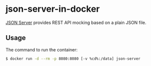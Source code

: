 # json-server-in-docker

[JSON Server](https://github.com/typicode/json-server) provides REST API mocking based on a plain JSON file.

## Usage
The command to run the container:

```bash
$ docker run -d --rm -p 8080:8080 [-v %cd%:/data] json-server
```